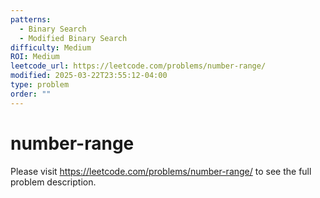 ```yaml
---
patterns:
  - Binary Search
  - Modified Binary Search
difficulty: Medium
ROI: Medium
leetcode_url: https://leetcode.com/problems/number-range/
modified: 2025-03-22T23:55:12-04:00
type: problem
order: ""
---
```


# number-range

Please visit https://leetcode.com/problems/number-range/ to see the full problem description.
